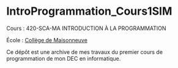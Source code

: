 # IntroProgrammation_Cours1SIM

Cours : 420-SCA-MA INTRODUCTION À LA PROGRAMMATION

École : [Collège de Maisonneuve](https://www.cmaisonneuve.qc.ca)

Ce dépôt est une archive de mes travaux du premier cours de programmation de mon DEC en informatique.
